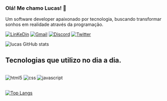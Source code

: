 ### Olá! Me chamo Lucas! 👋
Um software developer apaixonado por tecnologia, buscando transformar sonhos em realidade através da programação.

[![LinKeDin](https://img.shields.io/badge/LinkedIn-0077B5?style=for-the-badge&logo=linkedin&logoColor=white)](https://www.linkedin.com/in/lucas-souza-305283232/)
[![Gmail](https://img.shields.io/badge/Gmail-D14836?style=for-the-badge&logo=gmail&logoColor=white)](https://mail.google.com/mail/u/0/#inbox)
[![Discord](https://img.shields.io/badge/Discord-7289DA?style=for-the-badge&logo=discord&logoColor=white)](https://discord.com/channels/@me)
[![Twitter](https://img.shields.io/badge/Twitter-1DA1F2?style=for-the-badge&logo=twitter&logoColor=white)](https://twitter.com/LucasSo14747148)

![lucas GitHub stats](https://github-readme-stats.vercel.app/api?username=lucassouza01&show_icons=true&theme=dracula)

## Tecnologias que utilizo no dia a dia.
 
 <div style="display": inline_block><br/>
 <img aling="center" alt="html5" src="https://img.shields.io/badge/HTML5-E34F26?style=for-the-badge&logo=html5&logoColor=white"/> 
 <img aling="center" alt="css" src="https://img.shields.io/badge/CSS3-1572B6?style=for-the-badge&logo=css3&logoColor=white"/> 
 <img aling="center" alt="javascript" src="https://img.shields.io/badge/JavaScript-F7DF1E?style=for-the-badge&logo=javascript&logoColor=black"/> 
 </div><br>

[![Top Langs](https://github-readme-stats.vercel.app/api/top-langs/?username=Lucassouza01&layout=compact)](https://github.com/anuraghazra/github-readme-stats) <br>



